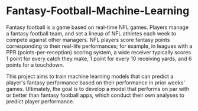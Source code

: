 # Fantasy-Football-Machine-Learning

Fantasy football is a game based on real-time NFL games. Players manage a fantasy football team, and set a lineup of NFL athletes each week to compete against other managers. NFL players score fantasy points corresponding to their real-life performances; for example, in leagues with a PPR (points-per-reception) scoring system, a wide receiver typically scores 1 point for every catch they make, 1 point for every 10 receiving yards, and 6 points for a touchdown. 

This project aims to train machine learning models that can predict a player's fantasy performance based on their performance in prior weeks' games. Ultimately, the goal is to develop a model that performs on par with or better than fantasy football apps, which conduct their own analyses to predict player performance.
